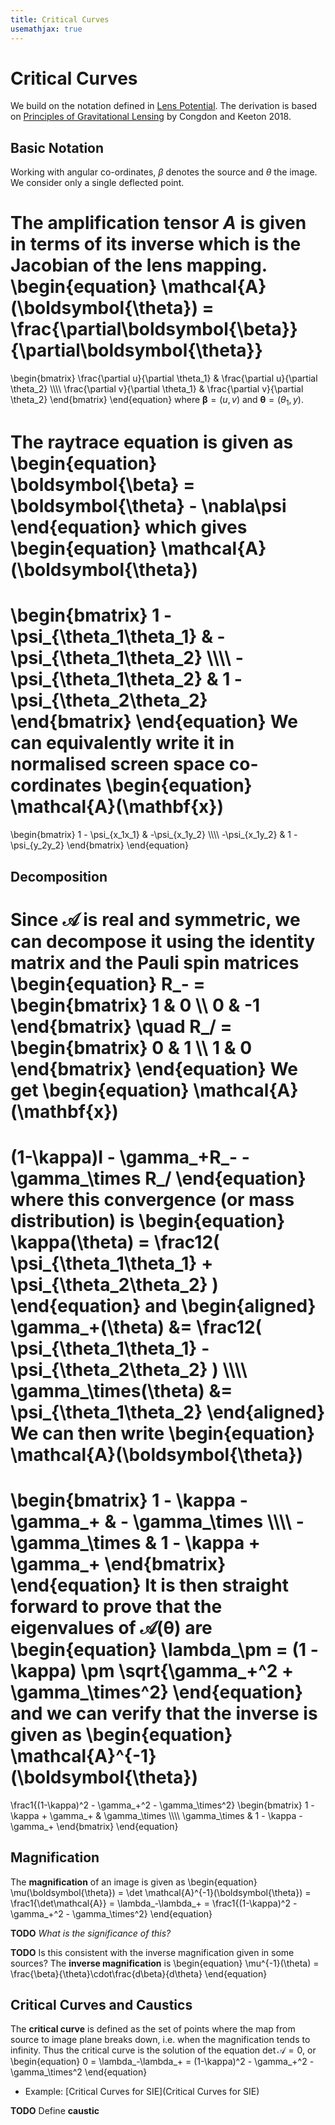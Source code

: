 ```yaml
---
title: Critical Curves
usemathjax: true
---
```


# Critical Curves

We build on the notation defined in [Lens Potential](LensPotential).
The derivation is based on
[Principles of Gravitational Lensing](https://link.springer.com/book/10.1007/978-3-030-02122-1) by Congdon and Keeton 2018.


## Basic Notation

Working with angular co-ordinates, $\beta$ denotes the source
and $\theta$ the image.  We consider only a single deflected point.

The **amplification tensor** $A$ is given in terms of its inverse which 
is the Jacobian of the lens mapping.
\begin{equation}
  \mathcal{A}(\boldsymbol{\theta}) 
  = \frac{\partial\boldsymbol{\beta}}{\partial\boldsymbol{\theta}}
  = 
  \begin{bmatrix}
    \frac{\partial u}{\partial \theta_1} &
    \frac{\partial u}{\partial \theta_2} \\\\\\\\
    \frac{\partial v}{\partial \theta_1} &
    \frac{\partial v}{\partial \theta_2}
  \end{bmatrix}
\end{equation}
where $\boldsymbol{\beta}=(u,v)$ and $\boldsymbol{\theta}=(\theta_1,y)$.

The raytrace equation is given as
\begin{equation}
  \boldsymbol{\beta} = \boldsymbol{\theta}  - \nabla\psi
\end{equation}
which gives
\begin{equation}
  \mathcal{A}(\boldsymbol{\theta}) 
  = 
  \begin{bmatrix}
    1 - \psi_{\theta_1\theta_1} & -\psi_{\theta_1\theta_2} \\\\\\\\
    -\psi_{\theta_1\theta_2} & 1 - \psi_{\theta_2\theta_2} 
  \end{bmatrix}
\end{equation}
We can equivalently write it in normalised screen space co-cordinates
\begin{equation}
  \mathcal{A}(\mathbf{x}) 
  = 
  \begin{bmatrix}
    1 - \psi_{x_1x_1} & -\psi_{x_1y_2} \\\\\\\\
    -\psi_{x_1y_2} & 1 - \psi_{y_2y_2} 
  \end{bmatrix}
\end{equation}

## Decomposition

Since $\mathcal{A}$ is real and symmetric, we can decompose it using the identity matrix 
and the Pauli spin matrices
\begin{equation}
   R_- = 
  \begin{bmatrix}
    1 & 0 \\\\  0 & -1
  \end{bmatrix}
  \quad
   R_/ = 
  \begin{bmatrix}
    0 & 1  \\\\  1 & 0
  \end{bmatrix}
\end{equation}
We get
\begin{equation}
  \mathcal{A}(\mathbf{x}) 
  = 
  (1-\kappa)I - \gamma_+R_- - \gamma_\times R_/
\end{equation}
where this **convergence** (or mass distribution) is
\begin{equation}
  \kappa(\theta) =
  \frac12( \psi_{\theta_1\theta_1} + \psi_{\theta_2\theta_2} )
\end{equation}
and
\begin{aligned}
  \gamma_+(\theta) &=
  \frac12( \psi_{\theta_1\theta_1} - \psi_{\theta_2\theta_2} ) \\\\\\\\
  \gamma_\times(\theta) &= \psi_{\theta_1\theta_2} 
\end{aligned}
We can then write
\begin{equation}
  \mathcal{A}(\boldsymbol{\theta}) 
  = 
  \begin{bmatrix}
    1 - \kappa - \gamma_+ & - \gamma_\times \\\\\\\\
    - \gamma_\times & 1 - \kappa + \gamma_+
  \end{bmatrix}
\end{equation}
It is then straight forward to prove that the eigenvalues of
$\mathcal{A}(\boldsymbol{\theta})$  are
\begin{equation}
  \lambda_\pm = 
    (1 - \kappa) \pm \sqrt{\gamma_+^2 + \gamma_\times^2}
\end{equation}
and we can verify that the inverse is given as
\begin{equation}
  \mathcal{A}^{-1}(\boldsymbol{\theta}) 
  = 
  \frac1{(1-\kappa)^2 - \gamma_+^2 - \gamma_\times^2}
  \begin{bmatrix}
    1 - \kappa + \gamma_+ & \gamma_\times \\\\\\\\
    \gamma_\times & 1 - \kappa - \gamma_+
  \end{bmatrix}
\end{equation}

## Magnification

The **magnification** of an image is given as
\begin{equation}
  \mu(\boldsymbol{\theta}) = \det \mathcal{A}^{-1}(\boldsymbol{\theta})
  = \frac1{\det\mathcal{A}} = \lambda_-\lambda_+ =
  \frac1{(1-\kappa)^2 - \gamma_+^2 - \gamma_\times^2}
\end{equation}

**TODO**
*What is the significance of this?*

**TODO** 
Is this consistent with the inverse magnification given in some sources?
The **inverse magnification** is
\begin{equation}
   \mu^{-1}(\theta) = \frac{\beta}{\theta}\cdot\frac{d\beta}{d\theta} 
\end{equation}

## Critical Curves and Caustics

The **critical curve** is defined as the set of points where the map from source to image plane
breaks down, i.e. when the magnification tends to infinity.
Thus the critical curve is the solution of the equation $\det\mathcal{A}=0$, or
\begin{equation}
  0 = \lambda_-\lambda_+ = (1-\kappa)^2 - \gamma_+^2 - \gamma_\times^2
\end{equation}

+ Example: [Critical Curves for SIE](Critical Curves for SIE)

**TODO** Define **caustic**
